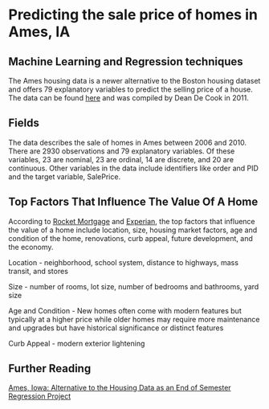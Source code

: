 # Predicting the sale price of homes in Ames, IA 
## Machine Learning and Regression techniques

The Ames housing data is a newer alternative to the Boston housing dataset and offers 79 explanatory variables to predict the selling price of a house. The data can be found [here](https://www.kaggle.com/datasets/marcopale/housing) and was compiled by Dean De Cook in 2011. 

## Fields

The data describes the sale of homes in Ames between 2006 and 2010. There are 2930 observations and 79 explanatory variables. Of these variables, 23 are nominal, 23 are ordinal, 14 are discrete, and 20 are continuous. Other variables in the data include identifiers like order and PID and the target variable, SalePrice. 

## Top Factors That Influence The Value Of A Home

According to [Rocket Mortgage](https://www.rockethomes.com/blog/home-selling/factors-that-influence-homes-value) and [Experian](https://www.experian.com/blogs/ask-experian/factors-that-affect-home-value/), the top factors that influence the value of a home include location, size, housing market factors, age and condition of the home, renovations, curb appeal, future development, and the economy.

Location - neighborhood, school system, distance to highways, mass transit, and stores

Size - number of rooms, lot size, number of bedrooms and bathrooms, yard size 

Age and Condition - New homes often come with modern features but typically at a higher price while older homes may require more maintenance and upgrades but have historical significance or distinct features

Curb Appeal - modern exterior lightening

## Further Reading
[Ames, Iowa: Alternative to the Housing Data as an End of Semester Regression Project](https://jse.amstat.org/v19n3/decock.pdf)